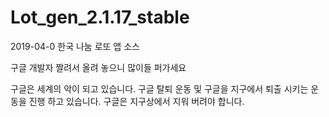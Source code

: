 # Lot_gen_2.1.17_stable
2019-04-0
한국 나눔 로또 앱 소스

구글 개발자 짤려서 올려 놓으니 많이들 퍼가세요

구글은 세계의 악이 되고 있습니다.
구글 탈퇴 운동 및 구글을 지구에서 퇴출 시키는 운동을 진행 하고 있습니다.
구글은 지구상에서 지워 버려야 합니다.

